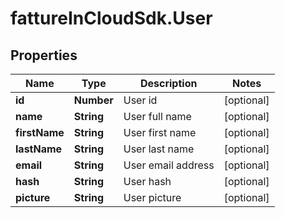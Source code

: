 # fattureInCloudSdk.User

## Properties

Name | Type | Description | Notes
------------ | ------------- | ------------- | -------------
**id** | **Number** | User id | [optional] 
**name** | **String** | User full name | [optional] 
**firstName** | **String** | User first name | [optional] 
**lastName** | **String** | User last name | [optional] 
**email** | **String** | User email address | [optional] 
**hash** | **String** | User hash | [optional] 
**picture** | **String** | User picture | [optional] 


